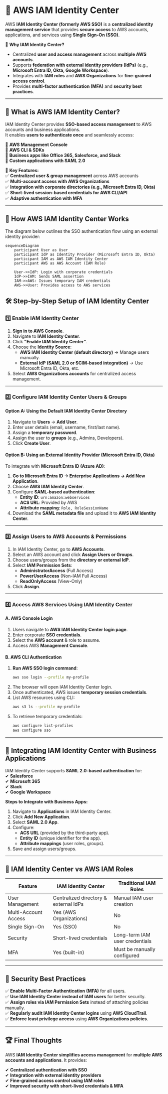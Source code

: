 # 🔐 **AWS IAM Identity Center**

AWS **IAM Identity Center (formerly AWS SSO)** is a **centralized identity management service** that provides **secure access** to AWS accounts, applications, and services using **Single Sign-On (SSO)**.

🔹 **Why IAM Identity Center?**

- Centralized **user and access management** across **multiple AWS accounts**.
- Supports **federation with external identity providers (IdPs)** (e.g., **Microsoft Entra ID, Okta, Google Workspace**).
- Integrates with **IAM roles** and **AWS Organizations** for **fine-grained access control**.
- Provides **multi-factor authentication (MFA)** and **security best practices**.

---

## 📖 **What is AWS IAM Identity Center?**

IAM Identity Center provides **SSO-based access management** to AWS accounts and business applications.  
It enables **users to authenticate once** and seamlessly access:

🔹 **AWS Management Console**  
🔹 **AWS CLI & SDKs**  
🔹 **Business apps like Office 365, Salesforce, and Slack**  
🔹 **Custom applications with SAML 2.0**

🚀 **Key Features:**  
✅ **Centralized user & group management** across AWS accounts  
✅ **Multi-account access with AWS Organizations**  
✅ **Integration with corporate directories (e.g., Microsoft Entra ID, Okta)**  
✅ **Short-lived session-based credentials for AWS CLI/API**  
✅ **Adaptive authentication with MFA**

---

## 🔄 **How AWS IAM Identity Center Works**

The diagram below outlines the SSO authentication flow using an external identity provider:

```mermaid
sequenceDiagram
    participant User as User
    participant IdP as Identity Provider (Microsoft Entra ID, Okta)
    participant IAM as AWS IAM Identity Center
    participant AWS as AWS Account (IAM Role)

    User->>IdP: Login with corporate credentials
    IdP->>IAM: Sends SAML assertion
    IAM->>AWS: Issues temporary IAM credentials
    AWS->>User: Provides access to AWS services

```

## 🛠️ **Step-by-Step Setup of IAM Identity Center**

### **1️⃣ Enable IAM Identity Center**

1. **Sign in to AWS Console**.
2. Navigate to **IAM Identity Center**.
3. Click **"Enable IAM Identity Center"**.
4. Choose the **Identity Source**:
   - **AWS IAM Identity Center (default directory)** → Manage users manually.
   - **External IdP (SAML 2.0 or SCIM-based integration)** → Use Microsoft Entra ID, Okta, etc.
5. Select **AWS Organizations accounts** for centralized access management.

---

### **2️⃣ Configure IAM Identity Center Users & Groups**

#### **Option A: Using the Default IAM Identity Center Directory**

1. Navigate to **Users** → **Add User**.
2. Enter user details (email, username, first/last name).
3. Assign a **temporary password**.
4. Assign the user to **groups** (e.g., Admins, Developers).
5. Click **Create User**.

#### **Option B: Using an External Identity Provider (Microsoft Entra ID, Okta)**

To integrate with **Microsoft Entra ID (Azure AD)**:

1. **Go to Microsoft Entra ID → Enterprise Applications → Add New Application**.
2. Choose **AWS IAM Identity Center**.
3. Configure **SAML-based authentication**:
   - **Entity ID**: `urn:amazon:webservices`
   - **ACS URL**: Provided by AWS
   - **Attribute mapping**: `Role, RoleSessionName`
4. Download the **SAML metadata file** and upload it to **AWS IAM Identity Center**.

---

### **3️⃣ Assign Users to AWS Accounts & Permissions**

1. In IAM Identity Center, go to **AWS Accounts**.
2. Select an AWS account and click **Assign Users or Groups**.
3. Choose users/groups from the **directory or external IdP**.
4. Select **IAM Permission Sets**:
   - **AdministratorAccess** (Full Access)
   - **PowerUserAccess** (Non-IAM Full Access)
   - **ReadOnlyAccess** (View-Only)
5. Click **Assign**.

---

### **4️⃣ Access AWS Services Using IAM Identity Center**

#### **A. AWS Console Login**

1. Users navigate to **AWS IAM Identity Center login page**.
2. Enter corporate **SSO credentials**.
3. Select the **AWS account** & role to assume.
4. Access AWS **Management Console**.

#### **B. AWS CLI Authentication**

1. **Run AWS SSO login command**:
   ```bash
   aws sso login --profile my-profile
   ```
2. The browser will open IAM Identity Center login.
3. Once authenticated, AWS issues **temporary session credentials**.
4. List AWS resources using CLI:
   ```bash
   aws s3 ls --profile my-profile
   ```
5. To retrieve temporary credentials:
   ```bash
   aws configure list-profiles
   aws configure sso
   ```

---

## 🔗 **Integrating IAM Identity Center with Business Applications**

IAM Identity Center supports **SAML 2.0-based authentication** for:  
✔ **Salesforce**  
✔ **Microsoft 365**  
✔ **Slack**  
✔ **Google Workspace**

**Steps to Integrate with Business Apps:**

1. Navigate to **Applications** in IAM Identity Center.
2. Click **Add New Application**.
3. Select **SAML 2.0 App**.
4. Configure:
   - **ACS URL** (provided by the third-party app).
   - **Entity ID** (unique identifier for the app).
   - **Attribute mappings** (user roles, groups).
5. Save and assign users/groups.

---

## 🚀 **IAM Identity Center vs AWS IAM Roles**

| Feature              | IAM Identity Center                   | Traditional IAM Roles          |
| -------------------- | ------------------------------------- | ------------------------------ |
| User Management      | Centralized directory & external IdPs | Manual IAM user creation       |
| Multi-Account Access | Yes (AWS Organizations)               | No                             |
| Single Sign-On       | Yes (SSO)                             | No                             |
| Security             | Short-lived credentials               | Long-term IAM user credentials |
| MFA                  | Yes (built-in)                        | Must be manually configured    |

---

## 🔑 **Security Best Practices**

✅ **Enable Multi-Factor Authentication (MFA)** for all users.  
✅ **Use IAM Identity Center instead of IAM users** for better security.  
✅ **Assign roles via IAM Permission Sets** instead of attaching policies manually.  
✅ **Regularly audit IAM Identity Center logins** using **AWS CloudTrail**.  
✅ **Enforce least privilege access** using **AWS Organizations policies**.

---

## 🏆 **Final Thoughts**

AWS **IAM Identity Center simplifies access management** for **multiple AWS accounts and applications**. It provides:

✔ **Centralized authentication with SSO**  
✔ **Integration with external identity providers**  
✔ **Fine-grained access control using IAM roles**  
✔ **Improved security with short-lived credentials & MFA**
